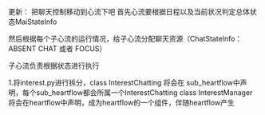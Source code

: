
更新：
把聊天控制移动到心流下吧
首先心流要根据日程以及当前状况判定总体状态MaiStateInfo

然后根据每个子心流的运行情况，给子心流分配聊天资源（ChatStateInfo：ABSENT CHAT 或者 FOCUS）

子心流负责根据状态进行执行

1.将interest.py进行拆分，class InterestChatting 将会在 sub_heartflow中声明，每个sub_heartflow都会所属一个InterestChatting
class InterestManager 将会在heartflow中声明，成为heartflow的一个组件，伴随heartflow产生

